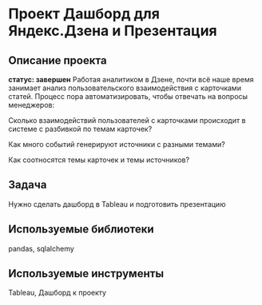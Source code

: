 # Проект Дашборд для Яндекс.Дзена и Презентация
## Описание проекта

**статус: завершен**
Работая аналитиком в Дзене, почти всё наше время занимает анализ пользовательского взаимодействия с карточками статей. Процесс пора автоматизировать, чтобы отвечать на вопросы менеджеров:

Cколько взаимодействий пользователей с карточками происходит в системе с разбивкой по темам карточек?

Как много событий генерируют источники с разными темами?

Как соотносятся темы карточек и темы источников?
## Задача
Нужно сделать дашборд в Tableau и подготовить презентацию
## Используемые библиотеки
pandas, sqlalchemy
## Используемые инструменты
Tableau, Дашборд к проекту
